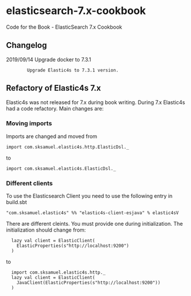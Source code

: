 # elasticsearch-7.x-cookbook
Code for the Book - ElasticSearch 7.x Cookbook

## Changelog

2019/09/14 
            Upgrade docker to 7.3.1

            Upgrade Elastic4s to 7.3.1 version.

## Refactory of Elastic4s 7.x
Elastic4s was not released for 7.x during book writing. During 7.x Elastic4s had a code refactory. Main changes are:


### Moving imports 

Imports are changed and moved from 

```
import com.sksamuel.elastic4s.http.ElasticDsl._
```
to
```
import com.sksamuel.elastic4s.ElasticDsl._
```

### Different clients

To use the Elasticsearch Client you need to use the following entry in build.sbt

```
"com.sksamuel.elastic4s" %% "elastic4s-client-esjava" % elastic4sV
```

There are different cleints. You must provide one during initialization. 
The initialization should change from:
```
  lazy val client = ElasticClient(
    ElasticProperties(s"http://localhost:9200")
  )

```
to 
```
  import com.sksamuel.elastic4s.http._
  lazy val client = ElasticClient(
    JavaClient(ElasticProperties(s"http://localhost:9200"))
  )
```
